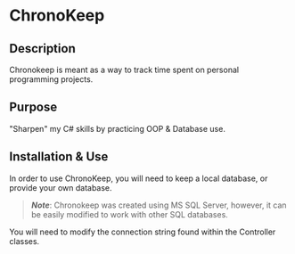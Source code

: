 # ChronoKeep
## Description
Chronokeep is meant as a way to track time spent on personal programming projects.

## Purpose
"Sharpen" my C# skills by practicing OOP & Database use.

## Installation & Use
In order to use ChronoKeep, you will need to keep a local database, or provide your own database.
> ***Note***: Chronokeep was created using MS SQL Server, however, it can be easily modified to work with other SQL databases.

You will need to modify the connection string found within the Controller classes.
